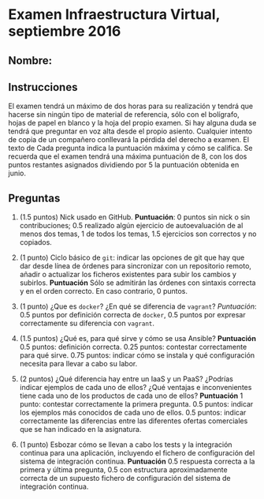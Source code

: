 # Examen Infraestructura Virtual, septiembre 2016

## Nombre:


## Instrucciones

El examen tendrá un máximo de dos horas para su realización y tendrá que hacerse sin
ningún tipo de material de referencia, sólo con el bolígrafo, hojas de
papel en blanco y la hoja del propio examen. Si hay alguna duda se
tendrá que preguntar en voz alta desde el propio asiento. Cualquier
intento de copia de un compañero conllevará la pérdida del derecho a
examen. El texto de Cada pregunta indica la puntuación máxima y cómo se
califica. Se recuerda que el examen tendrá una máxima puntuación de 8,
con los dos puntos restantes asignados dividiendo por 5 la puntuación
obtenida en junio. 

## Preguntas

1. (1.5 puntos) Nick usado en GitHub. **Puntuación**: 0 puntos sin
   nick o sin contribuciones; 0.5 realizado algún ejercicio
   de autoevaluación de al menos dos temas, 1 de todos los temas, 1.5 ejercicios son correctos y no copiados.

2. (1 punto) Ciclo básico de `git`: indicar las opciones de git que hay
   que dar desde línea de órdenes para sincronizar con un repositorio remoto,
   añadir o actualizar los ficheros existentes para subir
   los cambios y subirlos. **Puntuación** Sólo se admitirán las órdenes con sintaxis correcta y en el orden correcto. En caso contrario, 0 puntos.

3. (1 punto) ¿Que es `docker`? ¿En qué se diferencia de `vagrant`?
   *Puntuación*: 0.5 puntos por definición correcta de `docker`, 0.5
   puntos por expresar correctamente su diferencia con `vagrant`.

4. (1.5 puntos) ¿Qué es, para qué sirve y cómo se usa Ansible?
   **Puntuación** 0.5 puntos: definición correcta. 0.25 puntos:
   contestar correctamente para qué sirve. 0.75 puntos: indicar cómo
   se instala y qué configuración necesita para llevar a cabo su
   labor.

5. (2 puntos) ¿Qué diferencia hay entre un IaaS y un PaaS? ¿Podrías
   indicar ejemplos de cada uno de ellos? ¿Qué ventajas e
   inconvenientes tiene cada uno de los productos de cada uno de
   ellos? **Puntuación** 1 punto: contestar correctamente la primera
   pregunta. 0.5 puntos: indicar los ejemplos más conocidos de cada
   uno de ellos. 0.5 puntos: indicar correctamente las diferencias
   entre las diferentes ofertas comerciales que se han indicado en la
   asignatura.

6. (1 punto) Esbozar cómo se llevan a cabo los tests y la integración continua para una aplicación, incluyendo el fichero de configuración del sistema de integración continua.  **Puntuación** 0.5 respuesta correcta a la primera y última pregunta, 0.5 con estructura aproximadamente correcta de un supuesto fichero de configuración del sistema de integración continua. 
